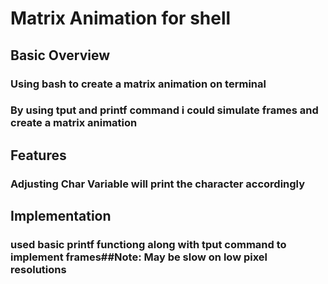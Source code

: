 <h1> Matrix Animation for shell</h1>
<h2>Basic Overview</h2>
    <h3> Using bash to create a matrix animation on terminal</h3>
    <h3> By using tput and printf command i could simulate frames and create a matrix animation</h3>
<h2>Features</h2>
    <h3> Adjusting Char Variable will print the character accordingly</h3>
<h2>Implementation</h2>
    <h3> used basic printf functiong along with tput command to implement frames##Note: May be slow on low pixel resolutions
